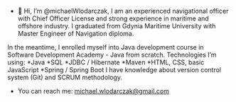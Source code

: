 - 👋 Hi, I’m @michaelWlodarczak, I am an experienced navigational officer with Chief Officer License and strong
experience in maritime and offshore industry. I graduated from Gdynia Maritime
University with Master Engineer of Navigation diploma.

In the meantime, I enrolled myself into Java development course in Software Development Academy - Java from scratch.
Technologies I’m using:
*Java
*SQL
*JDBC / Hibernate
*Maven
*HTML, CSS, basic JavaScript
*Spring / Spring Boot
I have knowledge about
version control system (Git) and SCRUM methodology.
- You can reach me: michael.wlodarczak@gmail.com

<!---
michaelWlodarczak/michaelWlodarczak is a ✨ special ✨ repository because its `README.md` (this file) appears on your GitHub profile.
You can click the Preview link to take a look at your changes.
--->
